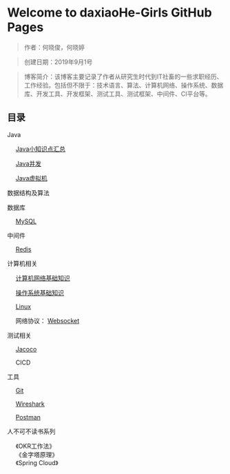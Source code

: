 # Welcome to daxiaoHe-Girls GitHub Pages
  
> 作者：何晓俊，何晓婷

> 创建日期：2019年9月1号

> 博客简介：该博客主要记录了作者从研究生时代到IT社畜的一些求职经历、工作经验。包括但不限于：技术语言、算法、计算机网络、操作系统、数据库、开发工具、开发框架、测试工具、测试框架、中间件、CI平台等。

## 目录
Java 

&nbsp;&nbsp;&nbsp;&nbsp;
[Java小知识点汇总](https://github.com/daxiaoHe-Girls/daxiaoHe-Girls.github.io/blob/master/Java/Java%E5%B0%8F%E7%9F%A5%E8%AF%86%E7%82%B9%E6%B1%87%E6%80%BB.md)

&nbsp;&nbsp;&nbsp;&nbsp;
[Java并发](https://github.com/daxiaoHe-Girls/daxiaoHe-Girls.github.io/blob/master/Java/Java%E5%B9%B6%E5%8F%91.md)

&nbsp;&nbsp;&nbsp;&nbsp;
[Java虚拟机](https://github.com/daxiaoHe-Girls/daxiaoHe-Girls.github.io/blob/master/Java/JVM.md)

数据结构及算法

数据库  

&nbsp;&nbsp;&nbsp;&nbsp; [MySQL](https://github.com/daxiaoHe-Girls/daxiaoHe-Girls.github.io/blob/master/%E6%95%B0%E6%8D%AE%E5%BA%93/MySQL.md)

中间件

&nbsp;&nbsp;&nbsp;&nbsp;
[Redis](https://github.com/daxiaoHe-Girls/daxiaoHe-Girls.github.io/blob/master/%E4%B8%AD%E9%97%B4%E4%BB%B6/Redis.md)

计算机相关

&nbsp;&nbsp;&nbsp;&nbsp;
[计算机网络基础知识](https://github.com/daxiaoHe-Girls/daxiaoHe-Girls.github.io/blob/master/%E8%AE%A1%E7%AE%97%E6%9C%BA/%E8%AE%A1%E7%AE%97%E6%9C%BA%E7%BD%91%E7%BB%9C.md)

&nbsp;&nbsp;&nbsp;&nbsp;
[操作系统基础知识](https://github.com/daxiaoHe-Girls/daxiaoHe-Girls.github.io/blob/master/%E8%AE%A1%E7%AE%97%E6%9C%BA/%E6%93%8D%E4%BD%9C%E7%B3%BB%E7%BB%9F.md)

&nbsp;&nbsp;&nbsp;&nbsp;
[Linux](https://github.com/daxiaoHe-Girls/daxiaoHe-Girls.github.io/blob/master/%E8%AE%A1%E7%AE%97%E6%9C%BA/Linux.md)

&nbsp;&nbsp;&nbsp;&nbsp;
网络协议：
[Websocket](https://github.com/daxiaoHe-Girls/daxiaoHe-Girls.github.io/blob/master/%E8%AE%A1%E7%AE%97%E6%9C%BA/%E7%BD%91%E7%BB%9C%E5%8D%8F%E8%AE%AE/WebSocket.md)

测试相关

&nbsp;&nbsp;&nbsp;&nbsp;
[Jacoco](https://github.com/daxiaoHe-Girls/daxiaoHe-Girls.github.io/blob/master/%E6%B5%8B%E8%AF%95%E7%9B%B8%E5%85%B3/Jacoco.md)

&nbsp;&nbsp;&nbsp;&nbsp;
CICD

工具

&nbsp;&nbsp;&nbsp;&nbsp;
[Git](https://github.com/daxiaoHe-Girls/daxiaoHe-Girls.github.io/blob/master/%E5%B7%A5%E5%85%B7/git.md)

&nbsp;&nbsp;&nbsp;&nbsp;
[Wireshark](https://github.com/daxiaoHe-Girls/daxiaoHe-Girls.github.io/blob/master/%E5%B7%A5%E5%85%B7/Wireshark.md)

&nbsp;&nbsp;&nbsp;&nbsp;
[Postman](https://github.com/daxiaoHe-Girls/daxiaoHe-Girls.github.io/blob/master/工具/Postman.md)

  
人不可不读书系列

&nbsp;&nbsp;&nbsp;&nbsp;
《OKR工作法》  
&nbsp;&nbsp;&nbsp;&nbsp;
《金字塔原理》  
&nbsp;&nbsp;&nbsp;&nbsp;
《Spring Cloud》  
&nbsp;&nbsp;&nbsp;&nbsp;


